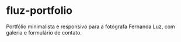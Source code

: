 # fluz-portfolio
 Portfólio minimalista e responsivo para a fotógrafa Fernanda Luz, com galeria e formulário de contato.
